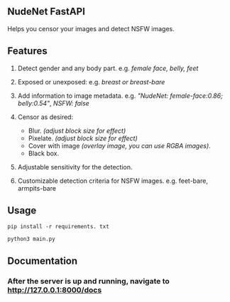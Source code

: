 ## NudeNet FastAPI 
Helps you censor your images and detect NSFW images.

## Features
1. Detect gender and any body part. e.g. *female face, belly, feet*
2. Exposed or unexposed: e.g. *breast or breast-bare*
3. Add information to image metadata. e.g. *"NudeNet: female-face:0.86; belly:0.54"*, *NSFW: false*  
4. Censor as desired:

    - Blur. *(adjust block size for effect)*
    - Pixelate. *(adjust block size for effect)*
    - Cover with image *(overlay image, you can use RGBA images)*.
    - Black box.
   
6. Adjustable sensitivity for the detection.
7. Customizable detection criteria for NSFW images. e.g. feet-bare, armpits-bare

## Usage
```
pip install -r requirements. txt

python3 main.py
```

## Documentation
### After the server is up and running, navigate to <http://127.0.0.1:8000/docs>
